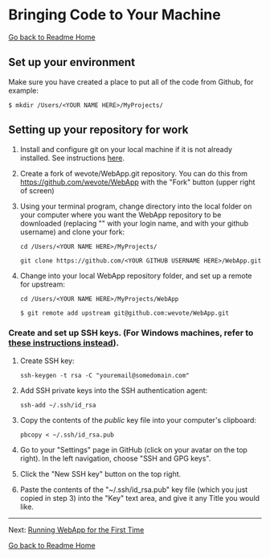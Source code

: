 # Bringing Code to Your Machine
[Go back to Readme Home](../../README.md)

## Set up your environment

Make sure you have created a place to put all of the code from Github, for example:

    $ mkdir /Users/<YOUR NAME HERE>/MyProjects/

## Setting up your repository for work

1. Install and configure git on your local machine if it is not already installed. See instructions [here](https://git-scm.com/book/en/v2/Getting-Started-Installing-Git).

1. Create a fork of wevote/WebApp.git repository. You can do this from https://github.com/wevote/WebApp with the "Fork" button (upper right of screen)

1. Using your terminal program, change directory into the local folder on your computer where you want the WebApp repository to be downloaded (replacing "<YOUR NAME HERE>" with your login name, and <YOUR GITHUB USERNAME HERE> with your github username) and clone your fork:  
  
    `cd /Users/<YOUR NAME HERE>/MyProjects/`

    `git clone https://github.com/<YOUR GITHUB USERNAME HERE>/WebApp.git`

1. Change into your local WebApp repository folder, and set up a remote for upstream:

    `cd /Users/<YOUR NAME HERE>/MyProjects/WebApp`

    `$ git remote add upstream git@github.com:wevote/WebApp.git`  

### Create and set up SSH keys. (For Windows machines, refer to [these instructions instead](https://help.github.com/articles/generating-a-new-ssh-key-and-adding-it-to-the-ssh-agent/#platform-windows)).

  1. Create SSH key: 
  
     `ssh-keygen -t rsa -C "youremail@somedomain.com"`
   
  2. Add SSH private keys into the SSH authentication agent:
  
     `ssh-add ~/.ssh/id_rsa`

  3. Copy the contents of the *public* key file into your computer's clipboard:
  
     `pbcopy < ~/.ssh/id_rsa.pub`

  4. Go to your "Settings" page in GitHub (click on your avatar on the top right). In the left navigation, choose "SSH and GPG keys".
  
  5. Click the "New SSH key" button on the top right.
  
  6. Paste the contents of the "~/.ssh/id_rsa.pub" key file (which you just copied in step 3) into the "Key" text area, and give it any Title you would like.

---

Next: [Running WebApp for the First Time](RUNNING_FIRST_TIME.md)

[Go back to Readme Home](../../README.md)

